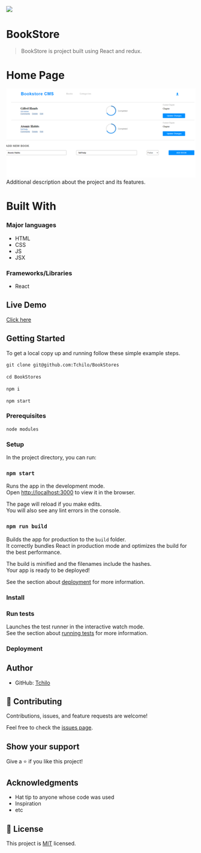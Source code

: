 ![](https://img.shields.io/badge/Microverse-blueviolet)

# BookStore

> BookStore is project built using React and redux.

# Home Page 
![](bookstore.png)
Additional description about the project and its features.

# Built With

### Major languages
- HTML
- CSS
- JS
- JSX

### Frameworks/Libraries
- React

## Live Demo

[Click here](https://bookstores-tchilo.netlify.app/) 

## Getting Started

To get a local copy up and running follow these simple example steps.
```
git clone git@github.com:Tchilo/BookStores

cd BookStores

npm i 

npm start 
```

### Prerequisites
```
node modules 
```
### Setup

In the project directory, you can run:

### `npm start`

Runs the app in the development mode.\
Open [http://localhost:3000](http://localhost:3000) to view it in the browser.

The page will reload if you make edits.\
You will also see any lint errors in the console.


### `npm run build`

Builds the app for production to the `build` folder.\
It correctly bundles React in production mode and optimizes the build for the best performance.

The build is minified and the filenames include the hashes.\
Your app is ready to be deployed!

See the section about [deployment](https://facebook.github.io/create-react-app/docs/deployment) for more information.

### Install

### Run tests

Launches the test runner in the interactive watch mode.\
See the section about [running tests](https://facebook.github.io/create-react-app/docs/running-tests) for more information.

### Deployment



## Author

- GitHub: [Tchilo](https://github.com/Tchilo)


## 🤝 Contributing

Contributions, issues, and feature requests are welcome!

Feel free to check the [issues page](../../issues/).

## Show your support

Give a ⭐️ if you like this project!

## Acknowledgments

- Hat tip to anyone whose code was used
- Inspiration
- etc

## 📝 License

This project is [MIT](./MIT.md) licensed.